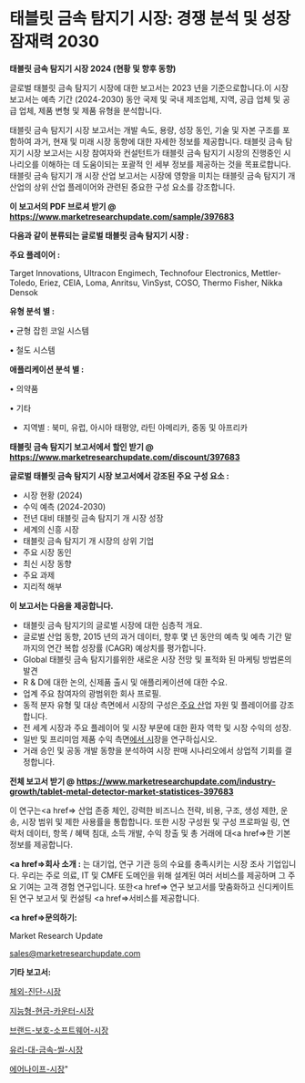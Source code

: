 # 태블릿 금속 탐지기 시장: 경쟁 분석 및 성장 잠재력 2030

<strong>태블릿 금속 탐지기 시장 2024 (현황 및 향후 동향)</strong>

글로벌 태블릿 금속 탐지기 시장에 대한 보고서는 2023 년을 기준으로합니다.이 시장 보고서는 예측 기간 (2024-2030) 동안 국제 및 국내 제조업체, 지역, 공급 업체 및 공급 업체, 제품 변형 및 제품 유형을 분석합니다.

태블릿 금속 탐지기 시장 보고서는 개발 속도, 용량, 성장 동인, 기술 및 자본 구조를 포함하여 과거, 현재 및 미래 시장 동향에 대한 자세한 정보를 제공합니다. 태블릿 금속 탐지기 시장 보고서는 시장 참여자와 컨설턴트가 태블릿 금속 탐지기 시장의 진행중인 시나리오를 이해하는 데 도움이되는 포괄적 인 세부 정보를 제공하는 것을 목표로합니다. 태블릿 금속 탐지기 개 시장 산업 보고서는 시장에 영향을 미치는 태블릿 금속 탐지기 개 산업의 상위 산업 플레이어와 관련된 중요한 구성 요소를 강조합니다.



<strong>이 보고서의 PDF 브로셔 받기 @ <a href=https://www.marketresearchupdate.com/sample/397683>https://www.marketresearchupdate.com/sample/397683</a></strong>



<strong>다음과 같이 분류되는 글로벌 태블릿 금속 탐지기 시장 :</strong>



<strong>주요 플레이어 :</strong>

Target Innovations, Ultracon Engimech, Technofour Electronics, Mettler-Toledo, Eriez, CEIA, Loma, Anritsu, VinSyst, COSO, Thermo Fisher, Nikka Densok



<strong>유형 분석 별 :</strong>

• 균형 잡힌 코일 시스템

• 철도 시스템



<strong>애플리케이션 분석 별 :</strong>

• 의약품

• 기타

<ul>
  <li>지역별 : 북미, 유럽, 아시아 태평양, 라틴 아메리카, 중동 및 아프리카</li>
</ul>


<strong>태블릿 금속 탐지기 보고서에서 할인 받기 @ <a href=https://www.marketresearchupdate.com/discount/397683>https://www.marketresearchupdate.com/discount/397683</a></strong>



<strong>글로벌 태블릿 금속 탐지기 시장 보고서에서 강조된 주요 구성 요소 :</strong>
<ul>
  <li>시장 현황 (2024)</li>
  <li>수익 예측 (2024-2030)</li>
  <li>전년 대비 태블릿 금속 탐지기 개 시장 성장</li>
  <li>세계의 신흥 시장</li>
  <li>태블릿 금속 탐지기 개 시장의 상위 기업</li>
  <li>주요 시장 동인</li>
  <li>최신 시장 동향</li>
  <li>주요 과제</li>
  <li>지리적 해부</li>
</ul>


<strong>이 보고서는 다음을 제공합니다.</strong>
<ul>
  <li>태블릿 금속 탐지기의 글로벌 시장에 대한 심층적 개요.</li>
  <li>글로벌 산업 동향, 2015 년의 과거 데이터, 향후 몇 년 동안의 예측 및 예측 기간 말까지의 연간 복합 성장률 (CAGR) 예상치를 평가합니다.</li>
  <li>Global 태블릿 금속 탐지기를위한 새로운 시장 전망 및 표적화 된 마케팅 방법론의 발견</li>
  <li>R &amp; D에 대한 논의, 신제품 출시 및 애플리케이션에 대한 수요.</li>
  <li>업계 주요 참여자의 광범위한 회사 프로필.</li>
  <li>동적 분자 유형 및 대상 측면에서 시장의 구성은<a href=> 주요 산</a>업 자원 및 플레이어를 강조합니다.</li>
  <li>전 세계 시장과 주요 플레이어 및 시장 부문에 대한 환자 역학 및 시장 수익의 성장.</li>
  <li>일반 및 프리미엄 제품 수익 측면<a href=>에서 시</a>장을 연구하십시오.</li>
  <li>거래 승인 및 공동 개발 동향을 분석하여 시장 판매 시나리오에서 상업적 기회를 결정합니다.</li>
</ul>



<strong>전체 보고서 받기 @ <a href=https://www.marketresearchupdate.com/industry-growth/tablet-metal-detector-market-statistices-397683>https://www.marketresearchupdate.com/industry-growth/tablet-metal-detector-market-statistices-397683</a></strong>

이 연구는<a href=> 산업 존중</a> 체인, 강력한 비즈니스 전략, 비용, 구조, 생성 제한, 운송, 시장 범위 및 제한 사용률을 통합합니다. 또한 시장 구성원 및 구성 프로파일 링, 연락처 데이터, 항목 / 혜택 침대, 소득 개발, 수익 창출 및 총 거래에 대<a href=>한 기본 </a>정보를 제공합니다.



<strong><a href=>회사 소</a>개 :</strong>
는 대기업, 연구 기관 등의 수요를 충족시키는 시장 조사 기업입니다. 우리는 주로 의료, IT 및 CMFE 도메인을 위해 설계된 여러 서비스를 제공하며 그 주요 기여는 고객 경험 연구입니다. 또한<a href=> 연구 보</a>고서를 맞춤화하고 신디케이트 된 연구 보고서 및 컨설팅 <a href=>서비스</a>를 제공합니다.



<strong><a href=>문의하기:</a></strong>

Market Research Update

sales@marketresearchupdate.com



<strong>기타 보고서:</strong>

<a href=https://www.linkedin.com/pulse/체외-진단-시장-경쟁-분석-및-성장-잠재력-2029-market-matrix-musings-analysis/>체외-진단-시장</a>

<a href=https://www.linkedin.com/pulse/지능형-현금-카운터-시장-진입-전략-및-위험-평가2029년-survey-spotlight-pro-24-analysis-zdojf/>지능형-현금-카운터-시장</a>

<a href=https://www.linkedin.com/pulse/브랜드-보호-소프트웨어-시장-진입-전략-및-위험-평가2029년-data-dive-diaries-24-analysis-9vcgf/>브랜드-보호-소프트웨어-시장</a>

<a href=https://www.linkedin.com/pulse/유리-대-금속-씰-시장-진입-전략-및-위험-평가2030년-analytics-avenue-adventures-24-ana-mdlff/>유리-대-금속-씰-시장</a>

<a href=https://www.linkedin.com/pulse/에어나이프-시장-동향-및-성장-전망-analytics-alchemy-360-analysis-7iyof/>에어나이프-시장</a>"
